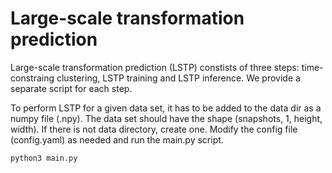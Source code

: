 # Large-scale transformation prediction
Large-scale transformation prediction (LSTP) constists of three steps: time-constraing clustering, LSTP training and LSTP inference. We provide a separate script for each step.

To perform LSTP for a given data set, it has to be added to the data dir as a numpy file (.npy). The data set should have the shape (snapshots, 1, height, width). If there is not data directory, create one. Modify the config file (config.yaml) as needed and run the main.py script.

```bash
python3 main.py
```
